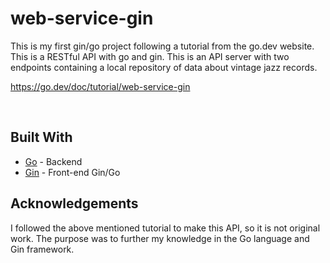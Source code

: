 # web-service-gin

This is my first gin/go project following a tutorial from the go.dev website. This is a RESTful API with go and gin. This is an API server with two endpoints containing a local repository of data about vintage jazz records.

https://go.dev/doc/tutorial/web-service-gin

<br>

## Built With
- [Go](https://go.dev/) - Backend
- [Gin](https://gin-gonic.com/) - Front-end Gin/Go

## Acknowledgements
I followed the above mentioned tutorial to make this API, so it is not original work. The purpose was to further my knowledge in the Go language and Gin framework.
